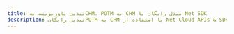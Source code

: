 ---title: تبدیل پاورپوینت بهCHM، POTM به CHM مبدل رایگان یا Net SDKdescription: تبدیل رایگانPOTM به CHM با استفاده از Net Cloud APIs & SDK. همچنین اسناد Microsoft PowerPoint را در Cloud ایجاد، ویرایش و رندر کنید.---